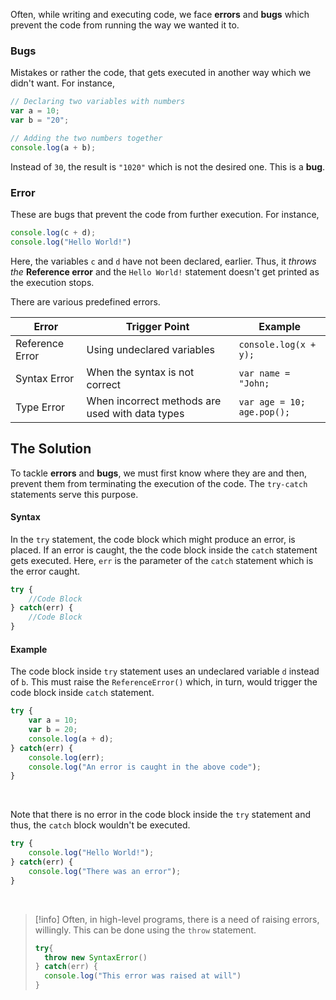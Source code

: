 Often, while writing and executing code, we face **errors** and **bugs** which prevent the code from running the way we wanted it to.

### Bugs
Mistakes or rather the code, that gets executed in another way which we didn't want.
For instance, 

```js
// Declaring two variables with numbers
var a = 10;
var b = "20";

// Adding the two numbers together
console.log(a + b);
```

Instead of `30`, the result is `"1020"` which is not the desired one. This is a **bug**.


### Error
These are bugs that prevent the code from further execution. For instance,

```js
console.log(c + d);
console.log("Hello World!")
```

Here, the variables `c` and `d` have not been declared, earlier. Thus, it *throws the* **Reference error** and the `Hello World!` statement doesn't get printed as the execution stops.

There are various predefined errors.

| Error | Trigger Point | Example |
|--|--|--|
| Reference Error | Using undeclared variables | `console.log(x + y);` |
| Syntax Error | When the syntax is not correct | `var name = "John;` |
| Type Error | When incorrect methods are used with data types | `var age = 10;` <br> `age.pop();` |


## The Solution
To tackle **errors** and **bugs**, we must first know where they are and then, prevent them from terminating the execution of the code. The `try-catch` statements serve this purpose.

#### Syntax
In the `try` statement, the code block which might produce an error, is placed. If an error is caught, the the code block inside the `catch` statement gets executed.  Here, `err` is the parameter of the `catch` statement which is the error caught.
```js
try {
	//Code Block
} catch(err) {
	//Code Block
}
```

#### Example
The code block inside `try` statement uses an undeclared variable `d` instead of `b`. This must raise the `ReferenceError()` which, in turn, would trigger the code block inside `catch` statement.

```js
try {
	var a = 10;
	var b = 20;
	console.log(a + d);
} catch(err) {
	console.log(err);
	console.log("An error is caught in the above code");
}
```

<br>

Note that there is no error in the code block inside the `try` statement and thus, the `catch` block wouldn't be executed. 
```js
try {
	console.log("Hello World!");
} catch(err) {
	console.log("There was an error");
}
```

<br>

>[!info]
>Often, in high-level programs, there is a need of raising errors, willingly. This can be done using the `throw` statement. 
>```js
>try{
>	throw new SyntaxError()
>} catch(err) {
>	console.log("This error was raised at will")
>}
>```
